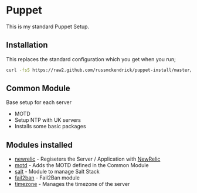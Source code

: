 # Puppet
This is my standard Puppet Setup.

## Installation
This replaces the standard configuration which you get when you run;

```bash
curl -fsS https://raw2.github.com/russmckendrick/puppet-install/master/install | bash
```

## Common Module
Base setup for each server

* MOTD  
* Setup NTP with UK servers
* Installs some basic packages

## Modules installed

* [newrelic](https://github.com/fsalum/puppet-newrelic) - Regiseters the Server / Application with [NewRelic](http://newrelic.com)
* [motd](https://github.com/saz/puppet-motd) - Adds the MOTD defined in the Common Module
* [salt](https://github.com/maxchk/puppet-salt) - Module to manage Salt Stack
* [fail2ban](https://github.com/desalvo/puppet-fail2ban) - Fail2Ban module
* [timezone](https://github.com/BashtonLtd/puppet-timezone) - Manages the timezone of the server
